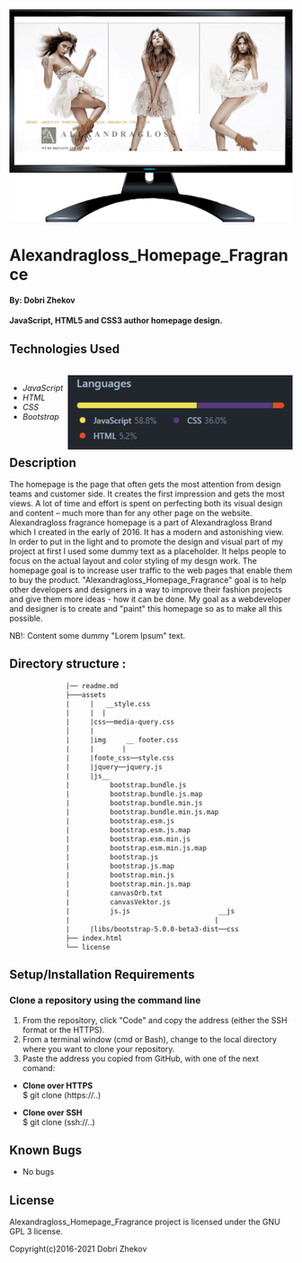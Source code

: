 <img align="justify" alt="chart" width="950px" src="https://github.com/zhekovdobri/zhekovdobri/blob/0615a655bacf30bec3458dbc6cf28de142ff89da/HTMLCSSFashion_Project_preview_1200px.gif">

# Alexandragloss_Homepage_Fragrance

#### By: Dobri Zhekov

#### JavaScript, HTML5 and CSS3 author homepage design.

## Technologies Used

<div class=pull-left>

</div>
&nbsp;&nbsp;&nbsp;&nbsp;&nbsp;&nbsp;&nbsp;&nbsp;&nbsp;&nbsp;&nbsp;&nbsp;&nbsp;&nbsp;&nbsp;
<div class=pull-right>
<img align="right" alt="chart" width="400px" src="https://github.com/zhekovdobri/Alexandragloss_Homepage_Fragrance/blob/0dd3cecd2df7421cc4d5b0b8a2cccdf57f960612/assets/img/Alexandragloss%20Fragrance%20language%20chart.png">
</div>

* _JavaScript_
* _HTML_
* _CSS_
* _Bootstrap_

<br />

## Description
The homepage is the page that often gets the most attention from design teams and customer side. It creates the first impression and gets the most views. A lot of time and effort is spent on perfecting both its visual design and content &ndash; much more than for any other page on the website. Alexandragloss fragrance homepage is a part of Alexandragloss Brand which I created in the early of 2016. It has a modern and astonishing view. In order to put in the light and to promote the design and visual part of my project at first I used some dummy text as a placeholder. It helps people to focus on the actual layout and color styling of my desgn work. The homepage goal is to increase user traffic to the web pages that enable them to buy the product. "Alexandragloss_Homepage_Fragrance" goal is to help other developers and designers in a way to improve their fashion projects and give them more ideas - how it can be done. My goal as а webdeveloper and designer is to create and "paint" this homepage so as to make all this possible.

NB!: Content some dummy "Lorem Ipsum" text.  

## Directory structure :

                  |── readme.md    
                  ├───assets
                  |     |   __style.css
                  |     |  |    
                  |     |css──media-query.css
                  │     |  
                  |     |img     __ footer.css  
                  |     |       |
                  |     |foote_css──style.css
                  |     |jquery──jquery.js
                  |     |js__
                  |          bootstrap.bundle.js
                  |	         bootstrap.bundle.js.map
                  |          bootstrap.bundle.min.js
                  |          bootstrap.bundle.min.js.map
                  |          bootstrap.esm.js
                  |          bootstrap.esm.js.map
                  |          bootstrap.esm.min.js
                  |          bootstrap.esm.min.js.map
                  |          bootstrap.js
                  |          bootstrap.js.map
                  |          bootstrap.min.js
                  |          bootstrap.min.js.map
                  |          canvasOrb.txt
                  |          canvasVektor.js
                  |          js.js                      __js
                  |                                    |
                  |     |libs/bootstrap-5.0.0-beta3-dist──css                               
                  ├── index.html                         
                  └── license

                       
## Setup/Installation Requirements

### Clone a repository using the command line 

1. From the repository, click "Code" and copy the address (either the SSH format or the HTTPS). 
2. From a terminal window (cmd or Bash), change to the local directory where you want to clone your repository.
3. Paste the address you copied from GitHub, with one of the next comand:

* **Clone over HTTPS**<br>
  $ git clone (https://..)
  
* **Clone over SSH**<br>
  $ git clone (ssh://..)

## Known Bugs

* No bugs

## License

Alexandragloss_Homepage_Fragrance project is licensed under the GNU GPL 3 license.

Copyright(c)2016-2021 Dobri Zhekov
